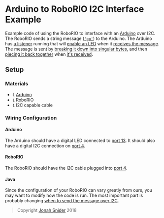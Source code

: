 # Arduino to RoboRIO I2C Interface Example

Example code of using the RoboRIO to interface with an [Arduino](https://www.arduino.cc/) over I2C. The RoboRIO sends a string message ([`'go'`](https://github.com/blazingbulldogs/arduino-roborio-i2c-example/blob/master/controller.java#L10)) to the Arduino. The Arduino has [a listener](https://github.com/blazingbulldogs/arduino-roborio-i2c-example/blob/master/arduino.ino#L10) running that will [enable an LED](https://github.com/blazingbulldogs/arduino-roborio-i2c-example/blob/master/arduino.ino#L35) when it [receives the message](https://github.com/blazingbulldogs/arduino-roborio-i2c-example/blob/master/arduino.ino#L10). The message is sent by [breaking it down into singular bytes](https://github.com/blazingbulldogs/arduino-roborio-i2c-example/blob/master/controller.java#L9-L18), and then [piecing it back together](https://github.com/blazingbulldogs/arduino-roborio-i2c-example/blob/master/arduino.ino#L27-L31) when [it's received](https://github.com/blazingbulldogs/arduino-roborio-i2c-example/blob/master/arduino.ino#L21-L37).

## Setup

### Materials

* `1` [Arduino](https://www.arduino.cc/)
* `1` RoboRIO
* `1` I2C capable cable

### Wiring Configuration

#### Arduino

The Arduino should have a digital LED connected to [port 13](https://github.com/blazingbulldogs/arduino-roborio-i2c-example/blob/master/arduino.ino#L6). It should also have a digital I2C connection on [port 4](https://github.com/blazingbulldogs/arduino-roborio-i2c-example/blob/master/arduino.ino#L8).

#### RoboRIO

The RoboRIO should have the I2C cable plugged into [port 4](https://github.com/blazingbulldogs/arduino-roborio-i2c-example/blob/master/controller.java#L3).

#### Java
Since the configuration of your RoboRIO can vary greatly from ours, you may want to modify how the code is run. The most important part is probably changing [when to send the message over I2C](https://github.com/blazingbulldogs/arduino-roborio-i2c-example/blob/master/controller.java#L8).

> Copyright [Jonah Snider](https://github.com/pizzafox) 2018
